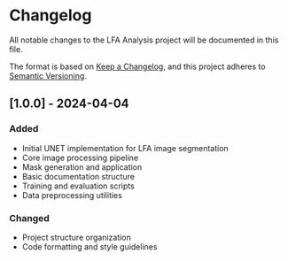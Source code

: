 # Changelog

All notable changes to the LFA Analysis project will be documented in this file.

The format is based on [Keep a Changelog](https://keepachangelog.com/en/1.0.0/),
and this project adheres to [Semantic Versioning](https://semver.org/spec/v2.0.0.html).

## [1.0.0] - 2024-04-04

### Added
- Initial UNET implementation for LFA image segmentation
- Core image processing pipeline
- Mask generation and application
- Basic documentation structure
- Training and evaluation scripts
- Data preprocessing utilities

### Changed
- Project structure organization
- Code formatting and style guidelines